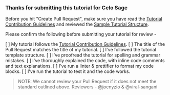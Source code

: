 ### Thanks for submitting this tutorial for Celo Sage

Before you hit "Create Pull Request", make sure you have read the [Tutorial Contribution Guidelines](https://docs.celo.org/community/celo-sage/contribution-guidelines) and reviewed the [Sample Tutorial Structure](https://docs.celo.org/community/celo-sage/tutorial-structure).

Please confirm the following before submitting your tutorial for review -

[ ] My tutorial follows the [Tutorial Contribution Guidelines](https://docs.celo.org/community/celo-sage/contribution-guidelines).
[ ] The title of the Pull Request matches the title of my tutorial.
[ ] I've followed the tutorial template structure.
[ ] I've proofread the tutorial for spelling and grammar mistakes.
[ ] I've thoroughly explained the code, with inline code comments and text explanations.
[ ] I've run a linter & prettifier to format my code blocks.
[ ] I've run the tutorial to test it and the code works.

> NOTE: We cannot review your Pull Request if it does not meet the standard outlined above.
> Reviewers - @joenyzio & @viral-sangani
